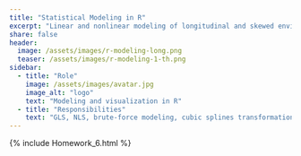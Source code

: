 ```yaml
---
title: "Statistical Modeling in R"
excerpt: "Linear and nonlinear modeling of longitudinal and skewed environmental datasets."
share: false
header:
  image: /assets/images/r-modeling-long.png
  teaser: /assets/images/r-modeling-1-th.png
sidebar:
  - title: "Role"
    image: /assets/images/avatar.jpg
    image_alt: "logo"
    text: "Modeling and visualization in R"
  - title: "Responsibilities"
    text: "GLS, NLS, brute-force modeling, cubic splines transformation"
---
```


{% include Homework_6.html %}
